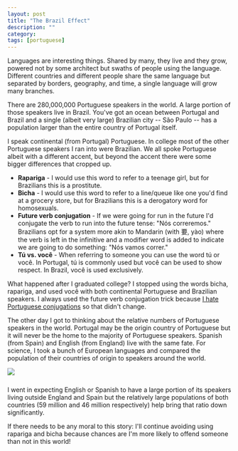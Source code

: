 ```yaml
---
layout: post
title: "The Brazil Effect"
description: ""
category: 
tags: [portuguese]
---
```


Languages are interesting things. Shared by many, they live and they grow, powered not by some architect but swaths of people using the language. Different countries and different people share the same language but separated by borders, geography, and time, a single language will grow many branches.

There are 280,000,000 Portuguese speakers in the world. A large portion of those speakers live in Brazil. You've got an ocean between Portugal and Brazil and a single (albeit very large) Brazilian city -- São Paulo -- has a population larger than the entire country of Portugal itself.

I speak continental (from Portugal) Portuguese. In college most of the other Portuguese speakers I ran into were Brazilian. We all spoke Portuguese albeit with a different accent, but beyond the accent there were some bigger differences that cropped up. 

* **Rapariga** - I would use this word to refer to a teenage girl, but for Brazilians this is a prostitute.
* **Bicha** - I would use this word to refer to a line/queue like one you'd find at a grocery store, but for Brazilians this is a derogatory word for homosexuals.
* **Future verb conjugation** - If we were going for run in the future I'd conjugate the verb to run into the future tense: "Nós correremos." Brazilians opt for a system more akin to Mandarin (with 要, yào) where the verb is left in the infinitive and a modifier word is added to indicate we are going to do something: "Nós vamos correr."
* **Tú vs. você** - When referring to someone you can use the word tú or você. In Portugal, tú is commonly used but você can be used to show respect. In Brazil, você is used exclusively.

What happened after I graduated college? I stopped using the words bicha, rapariga, and used você with both continental Portuguese and Brazilian speakers. I always used the future verb conjugation trick because [I hate Portuguese conjugations][1] so that didn't change.

The other day I got to thinking about the relative numbers of Portuguese speakers in the world. Portugal may be the origin country of Portuguese but it will never be the home to the majority of Portuguese speakers. Spanish (from Spain) and English (from England) live with the same fate. For science, I took a bunch of European languages and compared the population of their countries of origin to speakers around the world. 

<div>
	<img class="rounded-corners" style="max-width: 900px; border: 1px;" src="{{ site.images2017 }}/11-24/languages.png"/>
	<p class="caption-text" style="line-height: 1.5em; margin-bottom: 24px;"><strong></strong></p>
</div>

I went in expecting English or Spanish to have a large portion of its speakers living outside England and Spain but the relatively large populations of both countries (59 million and 46 million respectively) help bring that ratio down significantly.

If there needs to be any moral to this story: I'll continue avoiding using rapariga and bicha because chances are I'm more likely to offend someone than not in this world!

[1]: {{site.base_url}}/2017/11/12/death-portuguese-conjugations/